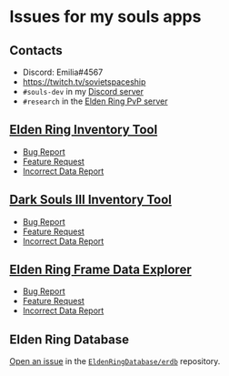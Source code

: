 # Issues for my souls apps

## Contacts

* Discord: Emilia#4567
* https://twitch.tv/sovietspaceship
* `#souls-dev` in my [Discord server](https://discord.gg/Kkb5MSqy7x)
* `#research` in the [Elden Ring PvP server](https://discord.gg/vb2uWpmXhc)

## [Elden Ring Inventory Tool](https://er-inventory.nyasu.business)

* [Bug Report](https://github.com/sovietspaceship/souls-bug-reports/issues/new?assignees=sovietspaceship&labels=er_inventory%2C%20bug&template=er_inventory_bug_report.md&title=%5BElden%20Ring%20Inventory%20Tool%5D%20)
* [Feature Request](https://github.com/sovietspaceship/souls-bug-reports/issues/new?assignees=sovietspaceship&labels=er_inventory%2C%20enhancement&template=er_inventory_feature_request.md&title=%5BElden%20Ring%20Inventory%20Tool%5D%20)
* [Incorrect Data Report](https://github.com/sovietspaceship/souls-bug-reports/issues/new?assignees=sovietspaceship&labels=er_inventory%2C%20data&template=er_inventory_incorrect_data.md&title=%5BElden%20Ring%20Inventory%20Tool%5D%20)

## [Dark Souls III Inventory Tool](https://ds3-inventory.nyasu.business)

* [Bug Report](https://github.com/sovietspaceship/souls-bug-reports/issues/new?assignees=sovietspaceship&labels=ds3_inventory%2C%20bug&template=ds3_inventory_bug_report.md&title=%5BDark%20Souls%20III%20Inventory%20Tool%5D%20)
* [Feature Request](https://github.com/sovietspaceship/souls-bug-reports/issues/new?assignees=sovietspaceship&labels=ds3_inventory%2C%20enhancement&template=ds3_inventory_feature_request.md&title=%5BDark%20Souls%20III%20Inventory%20Tool%5D%20)
* [Incorrect Data Report](https://github.com/sovietspaceship/souls-bug-reports/issues/new?assignees=sovietspaceship&labels=ds3_inventory%2C%20data&template=ds3_inventory_incorrect_data.md&title=%5BDark%20Souls%20III%20Inventory%20Tool%5D%20)

## [Elden Ring Frame Data Explorer](https://er-framedata.nyasu.business)

* [Bug Report](https://github.com/sovietspaceship/souls-bug-reports/issues/new?assignees=sovietspaceship&labels=er_framedata%2C%20bug&template=er_framedata_bug_report.md&title=%5BElden%20Ring%20Frame%20Data%20Explorer%5D%20)
* [Feature Request](https://github.com/sovietspaceship/souls-bug-reports/issues/new?assignees=sovietspaceship&labels=er_framedata%2C%20enhancement&template=er_framedata_feature_request.md&title=%5BElden%20Ring%20Frame%20Data%20Explorer%5D%20)
* [Incorrect Data Report](https://github.com/sovietspaceship/souls-bug-reports/issues/new?assignees=sovietspaceship&labels=er_framedata%2C%20data&template=er_framedata_incorrect_data.md&title=%5BElden%20Ring%20Frame%20Data%20Explorer%5D%20)

## Elden Ring Database

[Open an issue](https://github.com/EldenRingDatabase/erdb/issues/new) in the [`EldenRingDatabase/erdb`](https://github.com/EldenRingDatabase/erdb) repository.
